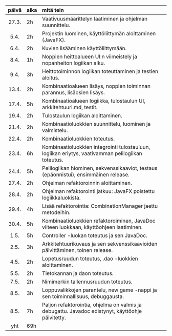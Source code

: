 
| päivä | aika | mitä tein  |
| :----:|:-----| :-----|
| 27.3. | 2h    | Vaativuusmäärittelyn laatiminen ja ohjelman suunnittelu. |
| 5.4. | 2h    | Projektin luominen, käyttöliittymän aloittaminen (JavaFX). |
| 6.4. | 2h    | Kuvien lisääminen käyttöliittymään. |
| 8.4. | 1h    | Noppien heittoalueen UI:n viimeistely ja nopanheiton logiikan alku. |
| 9.4. | 3h    | Heittotoiminnon logiikan toteuttaminen ja testien aloitus. |
| 13.4. | 2h    | Kombinaatioalueen lisäys, noppien toiminnan parannus, lisäosien lisäys. |
| 17.4. | 5h    | Kombinaatioalueen logiikka, tulostaulun UI, arkkitehtuuri.md, testit. |
| 19.4. | 2h    | Tulostaulun logiikan aloittaminen. |
| 21.4. | 2h    | Kombinaatioluokkien suunnittelu, luominen ja valmistelu. |
| 22.4. | 2h    | Kombinaatioluokkien toteutus. |
| 23.4. | 6h    | Kombinaatioluokkien integrointi tulostauluun, logiikan eriytys, vaativamman pelilogiikan toteutus. |
| 24.4. | 5h    | Pelilogiikan hiominen, sekvenssikaaviot, testaus (epäonnistui), ensimmäinen release. |
| 27.4. | 2h    | Ohjelman refaktoroinnin aloittaminen. |
| 28.4. | 2h    | Ohjelman refaktorointi jatkuu: JavaFX poistettu logiikkaluokista. |
| 29.4. | 4h    | Lisää refaktorointia: CombinationManager jaettu metodeihin. |
| 30.4. | 5h    | Kombinaatioluokkien refaktoroiminen, JavaDoc viiteen luokkaan, käyttöohjeen laatiminen. |
| 1.5. | 5h    | Controller -luokan toteutus ja sen JavaDoc. |
| 2.5. | 3h    | Arkkitehtuurikuvaus ja sen sekvenssikaavioiden päivittäminen, toinen release. |
| 4.5. | 2h    | Lopetusruudun toteutus, .dao -luokkien aloittaminen. |
| 5.5. | 2h    | Tietokannan ja daon toteutus. |
| 7.5. | 2h    | Nimimerkin tallennusruudun toteutus. |
| 8.5. | 3h    | Loppuvalikkojen parantelu, new game -nappi ja sen toiminnallisuus, debuggausta. |
| 8.5. | 7h    | Paljon refaktorointia, ohjelma on valmis ja debugattu. Javadoc edistynyt, käyttöohje päivitetty. |
| yht   | 69h    | | 
